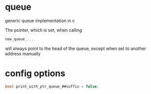 # queue
generic queue implementation in c

The pointer, which is set, when calling 
```c
new_queue_...
````
will always point to the head of the queue, except when set to another address manually

# config options
```c
bool print_with_ptr_queue_##suffix = false;
```
